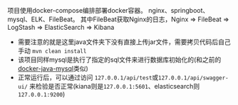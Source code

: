 项目使用docker-compose编排部署docker容器。
nginx、springboot、mysql、ELK、FileBeat。
其中FileBeat获取Nginx的日志，Nginx => FileBeat => LogStash => ElasticSearch => Kibana

+ 需要注意的就是这里java文件夹下没有直接上传jar文件，需要拷贝代码后自己手动 `mvn clean install`
+ 该项目同样mysql是执行了指定的sql文件来进行数据库初始化的(和之前的[docker-java-mysql](https://github.com/Ashiamd/ash-demos/tree/main/docker-java-mysql)类似)
+ 正常运行后，可以通过访问 `127.0.0.1/api/test`或`127.0.0.1/api/swagger-ui/` 来检验是否正常(kiana则是`127.0.0.1:5601`、elasticsearch则`127.0.0.1:9200`)
